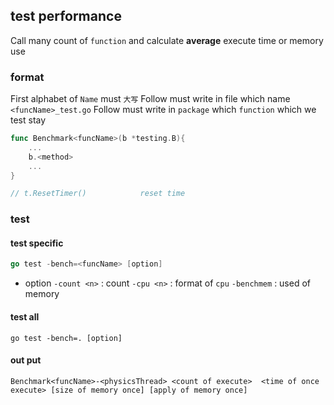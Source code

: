 ##  test performance
Call many count of `function` and calculate **average** execute time or memory use

###   format
First alphabet of `Name` must `大写` 
Follow must write in file which name `<funcName>_test.go` 
Follow must write in `package` which `function` which we test   stay

```go
func Benchmark<funcName>(b *testing.B){
	...
	b.<method>
	...
}

// t.ResetTimer()			 reset time
```



###   test
####    test specific
```go
go test -bench=<funcName> [option]
```

* option
`-count <n>` : count
`-cpu <n>` : format of `cpu`
`-benchmem` : used of memory

####    test all
```shell
go test -bench=. [option]
```

####    out put
```shell
Benchmark<funcName>-<physicsThread> <count of execute>	<time of once execute> [size of memory once] [apply of memory once]
```
